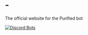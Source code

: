 # -
The official website for the Purified bot



[![Discord Bots](https://discordbots.org/api/widget/417800930474590210.svg)](https://discordbots.org/bot/417800930474590210)
